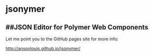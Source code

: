 jsonymer
======

##JSON Editor for Polymer Web Components
--------

Let me point you to the GitHub pages site for more info: 

<a href="http://ansonlouis.github.io/jsonymer/">http://ansonlouis.github.io/jsonymer/</a>